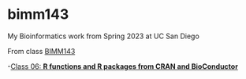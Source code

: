 # bimm143
My Bioinformatics work from Spring 2023 at UC San Diego

From class [BIMM143](https://bioboot.github.io/bimm143_S23/class-material/github_lab.html)

-[Class 06: **R functions and R packages from CRAN and BioConductor**](https://github.com/melodyyaz/bimm143/blob/main/class06/inclass06.qmd)
